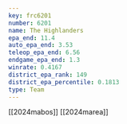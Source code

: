 ```yaml
---
key: frc6201
number: 6201
name: The Highlanders
epa_end: 11.4
auto_epa_end: 3.53
teleop_epa_end: 6.56
endgame_epa_end: 1.3
winrate: 0.4167
district_epa_rank: 149
district_epa_percentile: 0.1813
type: Team
---
```

[[2024mabos]]
[[2024marea]]
